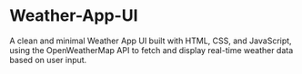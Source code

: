 # Weather-App-UI
A clean and minimal Weather App UI built with HTML, CSS, and JavaScript, using the OpenWeatherMap API to fetch and display real-time weather data based on user input.
